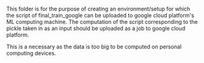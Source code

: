 This folder is for the purpose of creating an environment/setup for which the script of final_train_google can be uploaded to google cloud platform's ML computing machine.
The computation of the script corresponding to the pickle taken in as an input should be uploaded as a job to google cloud platform. 

This is a necessary as the data is too big to be computed on personal computing devices.